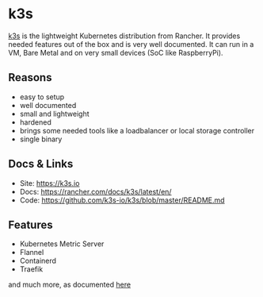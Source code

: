 # k3s

[k3s](https://k3s.io) is the lightweight Kubernetes distribution from Rancher.
It provides needed features out of the box and is very well documented. It can
run in a VM, Bare Metal and on very small devices (SoC like RaspberryPi).

## Reasons

- easy to setup
- well documented
- small and lightweight
- hardened
- brings some needed tools like a loadbalancer or local storage controller
- single binary

## Docs & Links

- Site: <https://k3s.io>
- Docs: <https://rancher.com/docs/k3s/latest/en/>
- Code: <https://github.com/k3s-io/k3s/blob/master/README.md>

## Features

- Kubernetes Metric Server
- Flannel
- Containerd
- Traefik

and much more, as documented [here](https://github.com/k3s-io/k3s/blob/master/README.md)
